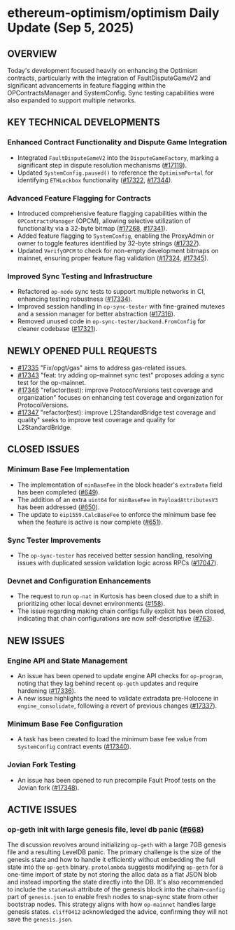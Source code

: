 # ethereum-optimism/optimism Daily Update (Sep 5, 2025)
## OVERVIEW 
Today's development focused heavily on enhancing the Optimism contracts, particularly with the integration of FaultDisputeGameV2 and significant advancements in feature flagging within the OPContractsManager and SystemConfig. Sync testing capabilities were also expanded to support multiple networks.

## KEY TECHNICAL DEVELOPMENTS

### Enhanced Contract Functionality and Dispute Game Integration
*   Integrated `FaultDisputeGameV2` into the `DisputeGameFactory`, marking a significant step in dispute resolution mechanisms ([#17119](https://github.com/ethereum-optimism/optimism/pull/17119)).
*   Updated `SystemConfig.paused()` to reference the `OptimismPortal` for identifying `ETHLockbox` functionality ([#17322](https://github.com/ethereum-optimism/optimism/pull/17322), [#17344](https://github.com/ethereum-optimism/optimism/pull/17344)).

### Advanced Feature Flagging for Contracts
*   Introduced comprehensive feature flagging capabilities within the `OPContractsManager` (OPCM), allowing selective utilization of functionality via a 32-byte bitmap ([#17268](https://github.com/ethereum-optimism/optimism/pull/17268), [#17341](https://github.com/ethereum-optimism/optimism/pull/17341)).
*   Added feature flagging to `SystemConfig`, enabling the ProxyAdmin or owner to toggle features identified by 32-byte strings ([#17327](https://github.com/ethereum-optimism/optimism/pull/17327)).
*   Updated `VerifyOPCM` to check for non-empty development bitmaps on mainnet, ensuring proper feature flag validation ([#17324](https://github.com/ethereum-optimism/optimism/pull/17324), [#17345](https://github.com/ethereum-optimism/optimism/pull/17345)).

### Improved Sync Testing and Infrastructure
*   Refactored `op-node` sync tests to support multiple networks in CI, enhancing testing robustness ([#17334](https://github.com/ethereum-optimism/optimism/pull/17334)).
*   Improved session handling in `op-sync-tester` with fine-grained mutexes and a session manager for better abstraction ([#17316](https://github.com/ethereum-optimism/optimism/pull/17316)).
*   Removed unused code in `op-sync-tester/backend.FromConfig` for cleaner codebase ([#17321](https://github.com/ethereum-optimism/optimism/pull/17321)).

## NEWLY OPENED PULL REQUESTS
*   [#17335](https://github.com/ethereum-optimism/optimism/pull/17335) "Fix/opgt/gas" aims to address gas-related issues.
*   [#17343](https://github.com/ethereum-optimism/optimism/pull/17343) "feat: try adding op-mainnet sync test" proposes adding a sync test for the op-mainnet.
*   [#17346](https://github.com/ethereum-optimism/optimism/pull/17346) "refactor(test): improve ProtocolVersions test coverage and organization" focuses on enhancing test coverage and organization for ProtocolVersions.
*   [#17347](https://github.com/ethereum-optimism/optimism/pull/17347) "refactor(test): improve L2StandardBridge test coverage and quality" seeks to improve test coverage and quality for L2StandardBridge.

## CLOSED ISSUES

### Minimum Base Fee Implementation
*   The implementation of `minBaseFee` in the block header's `extraData` field has been completed ([#649](https://github.com/ethereum-optimism/optimism/issues/649)).
*   The addition of an extra `uint64` for `minBaseFee` in `PayloadAttributesV3` has been addressed ([#650](https://github.com/ethereum-optimism/optimism/issues/650)).
*   The update to `eip1559.CalcBaseFee` to enforce the minimum base fee when the feature is active is now complete ([#651](https://github.com/ethereum-optimism/optimism/issues/651)).

### Sync Tester Improvements
*   The `op-sync-tester` has received better session handling, resolving issues with duplicated session validation logic across RPCs ([#17047](https://github.com/ethereum-optimism/optimism/issues/17047)).

### Devnet and Configuration Enhancements
*   The request to run `op-nat` in Kurtosis has been closed due to a shift in prioritizing other local devnet environments ([#158](https://github.com/ethereum-optimism/optimism/issues/158)).
*   The issue regarding making chain configs fully explicit has been closed, indicating that chain configurations are now self-descriptive ([#763](https://github.com/ethereum-optimism/optimism/issues/763)).

## NEW ISSUES

### Engine API and State Management
*   An issue has been opened to update engine API checks for `op-program`, noting that they lag behind recent `op-geth` updates and require hardening ([#17336](https://github.com/ethereum-optimism/optimism/issues/17336)).
*   A new issue highlights the need to validate extradata pre-Holocene in `engine_consolidate`, following a revert of previous changes ([#17337](https://github.com/ethereum-optimism/optimism/issues/17337)).

### Minimum Base Fee Configuration
*   A task has been created to load the minimum base fee value from `SystemConfig` contract events ([#17340](https://github.com/ethereum-optimism/optimism/issues/17340)).

### Jovian Fork Testing
*   An issue has been opened to run precompile Fault Proof tests on the Jovian fork ([#17348](https://github.com/ethereum-optimism/optimism/issues/17348)).

## ACTIVE ISSUES

### op-geth init with large genesis file, level db panic ([#668](https://github.com/ethereum-optimism/optimism/issues/668))
The discussion revolves around initializing `op-geth` with a large 7GB genesis file and a resulting LevelDB panic. The primary challenge is the size of the genesis state and how to handle it efficiently without embedding the full state into the `op-geth` binary. `protolambda` suggests modifying `op-geth` for a one-time import of state by not storing the alloc data as a flat JSON blob and instead importing the state directly into the DB. It's also recommended to include the `stateHash` attribute of the genesis block into the chain-`config` part of `genesis.json` to enable fresh nodes to snap-sync state from other bootstrap nodes. This strategy aligns with how `op-mainnet` handles large genesis states. `cliff0412` acknowledged the advice, confirming they will not save the `genesis.json`.